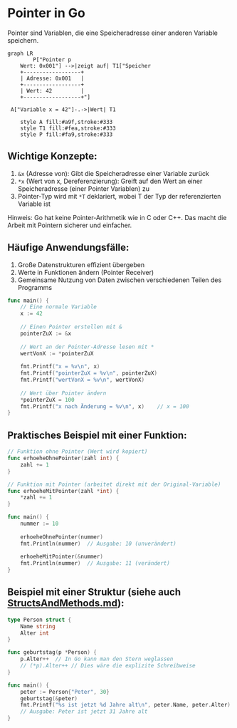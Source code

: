 # Pointer in Go

Pointer sind Variablen, die eine Speicheradresse einer anderen Variable speichern. 

```mermaid
graph LR
        P["Pointer p
    Wert: 0x001"] -->|zeigt auf| T1["Speicher
    +------------------+
    | Adresse: 0x001   |
    +------------------+
    | Wert: 42         |
    +------------------+"]
    
 A["Variable x = 42"]-.->|Wert| T1
    
    style A fill:#a9f,stroke:#333
    style T1 fill:#fea,stroke:#333
    style P fill:#fa9,stroke:#333
```

## Wichtige Konzepte:

1. `&x` (Adresse von): Gibt die Speicheradresse einer Variable zurück
2. `*x` (Wert von x, Dereferenzierung): Greift auf den Wert an einer Speicheradresse (einer Pointer Variablen) zu
3. Pointer-Typ wird mit `*T` deklariert, wobei T der Typ der referenzierten Variable ist

Hinweis: Go hat keine Pointer-Arithmetik wie in C oder C++. Das macht die Arbeit mit Pointern sicherer und einfacher.

## Häufige Anwendungsfälle:

1. Große Datenstrukturen effizient übergeben
2. Werte in Funktionen ändern (Pointer Receiver)
3. Gemeinsame Nutzung von Daten zwischen verschiedenen Teilen des Programms

```go
func main() {
    // Eine normale Variable
    x := 42
    
    // Einen Pointer erstellen mit &
    pointerZuX := &x
    
    // Wert an der Pointer-Adresse lesen mit *
    wertVonX := *pointerZuX
    
    fmt.Printf("x = %v\n", x)                  
    fmt.Printf("pointerZuX = %v\n", pointerZuX)
    fmt.Printf("wertVonX = %v\n", wertVonX)    
    
    // Wert über Pointer ändern
    *pointerZuX = 100
    fmt.Printf("x nach Änderung = %v\n", x)    // x = 100
}
```


## Praktisches Beispiel mit einer Funktion:

```go
// Funktion ohne Pointer (Wert wird kopiert)
func erhoeheOhnePointer(zahl int) {
    zahl += 1
}

// Funktion mit Pointer (arbeitet direkt mit der Original-Variable)
func erhoeheMitPointer(zahl *int) {
    *zahl += 1
}

func main() {
    nummer := 10
    
    erhoeheOhnePointer(nummer)
    fmt.Println(nummer)  // Ausgabe: 10 (unverändert)
    
    erhoeheMitPointer(&nummer)
    fmt.Println(nummer)  // Ausgabe: 11 (verändert)
}
```


## Beispiel mit einer Struktur (siehe auch [StructsAndMethods.md](../struct/StructsAndMethods.md)):

```go
type Person struct {
    Name string
    Alter int
}

func geburtstag(p *Person) {
    p.Alter++  // In Go kann man den Stern weglassen
    // (*p).Alter++ // Dies wäre die explizite Schreibweise
}

func main() {
    peter := Person{"Peter", 30}
    geburtstag(&peter)
    fmt.Printf("%s ist jetzt %d Jahre alt\n", peter.Name, peter.Alter)
    // Ausgabe: Peter ist jetzt 31 Jahre alt
}
```

